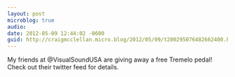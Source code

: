 ```yaml
---
layout: post
microblog: true
audio: 
date: 2012-05-09 12:44:02 -0600
guid: http://craigmcclellan.micro.blog/2012/05/09/t200295076482662400.html
---
```

My friends at @VisualSoundUSA are giving away a free Tremelo pedal! Check out their twitter feed for details.
